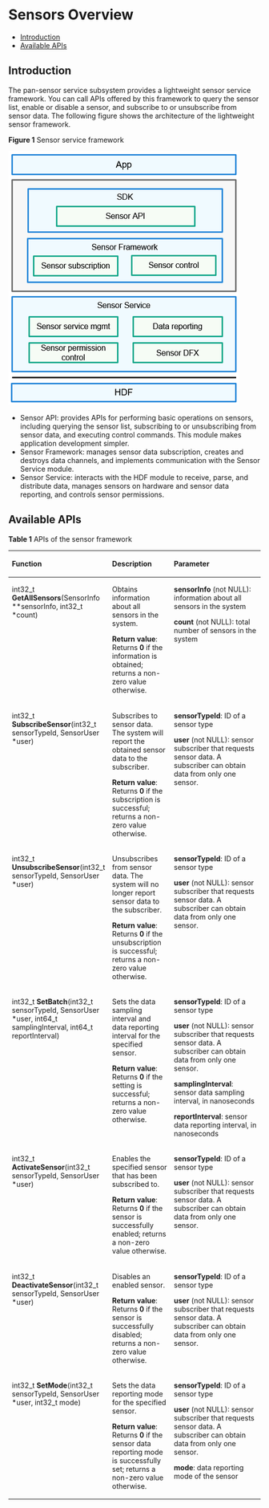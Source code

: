# Sensors Overview<a name="EN-US_TOPIC_0000001092893507"></a>

-   [Introduction](#section667413271505)
-   [Available APIs](#section7255104114110)

## Introduction<a name="section667413271505"></a>

The pan-sensor service subsystem provides a lightweight sensor service framework. You can call APIs offered by this framework to query the sensor list, enable or disable a sensor, and subscribe to or unsubscribe from sensor data. The following figure shows the architecture of the lightweight sensor framework.

**Figure 1**  Sensor service framework

![](figures/en-us_image_0000001077724150.png)

-   Sensor API: provides APIs for performing basic operations on sensors, including querying the sensor list, subscribing to or unsubscribing from sensor data, and executing control commands. This module makes application development simpler.
-   Sensor Framework: manages sensor data subscription, creates and destroys data channels, and implements communication with the Sensor Service module.
-   Sensor Service: interacts with the HDF module to receive, parse, and distribute data, manages sensors on hardware and sensor data reporting, and controls sensor permissions.

## Available APIs<a name="section7255104114110"></a>

**Table  1**  APIs of the sensor framework

<a name="table203963834718"></a>
<table><thead align="left"><tr id="row173964834716"><th class="cellrowborder" valign="top" width="33.33333333333333%" id="mcps1.2.4.1.1"><p id="p20921103144918"><a name="p20921103144918"></a><a name="p20921103144918"></a>Function</p>
</th>
<th class="cellrowborder" valign="top" width="25.722572257225725%" id="mcps1.2.4.1.2"><p id="p109216317495"><a name="p109216317495"></a><a name="p109216317495"></a>Description</p>
</th>
<th class="cellrowborder" valign="top" width="40.94409440944094%" id="mcps1.2.4.1.3"><p id="p1192112316497"><a name="p1192112316497"></a><a name="p1192112316497"></a>Parameter</p>
</th>
</tr>
</thead>
<tbody><tr id="row4397198154712"><td class="cellrowborder" valign="top" width="33.33333333333333%" headers="mcps1.2.4.1.1 "><p id="p11001322173912"><a name="p11001322173912"></a><a name="p11001322173912"></a>int32_t <strong id="b792815314396"><a name="b792815314396"></a><a name="b792815314396"></a>GetAllSensors</strong>(SensorInfo **sensorInfo, int32_t *count)</p>
</td>
<td class="cellrowborder" valign="top" width="25.722572257225725%" headers="mcps1.2.4.1.2 "><p id="p199227318499"><a name="p199227318499"></a><a name="p199227318499"></a>Obtains information about all sensors in the system.</p>
<p id="p9922153110492"><a name="p9922153110492"></a><a name="p9922153110492"></a><strong id="b2922183114917"><a name="b2922183114917"></a><a name="b2922183114917"></a>Return value</strong>: Returns <strong id="b15367115154516"><a name="b15367115154516"></a><a name="b15367115154516"></a>0</strong> if the information is obtained; returns a non-zero value otherwise.</p>
</td>
<td class="cellrowborder" valign="top" width="40.94409440944094%" headers="mcps1.2.4.1.3 "><p id="p4922173116498"><a name="p4922173116498"></a><a name="p4922173116498"></a><strong id="b633817407478"><a name="b633817407478"></a><a name="b633817407478"></a>sensorInfo</strong> (not NULL): information about all sensors in the system</p>
<p id="p18922931134919"><a name="p18922931134919"></a><a name="p18922931134919"></a><strong id="b8845650154711"><a name="b8845650154711"></a><a name="b8845650154711"></a>count</strong> (not NULL): total number of sensors in the system</p>
</td>
</tr>
<tr id="row1839716854716"><td class="cellrowborder" valign="top" width="33.33333333333333%" headers="mcps1.2.4.1.1 "><p id="p38874252376"><a name="p38874252376"></a><a name="p38874252376"></a>int32_t <strong id="b17835184513919"><a name="b17835184513919"></a><a name="b17835184513919"></a>SubscribeSensor</strong>(int32_t sensorTypeId, SensorUser *user)</p>
</td>
<td class="cellrowborder" valign="top" width="25.722572257225725%" headers="mcps1.2.4.1.2 "><p id="p14922113114914"><a name="p14922113114914"></a><a name="p14922113114914"></a>Subscribes to sensor data. The system will report the obtained sensor data to the subscriber.</p>
<p id="p5922331114916"><a name="p5922331114916"></a><a name="p5922331114916"></a><strong id="b7756437172"><a name="b7756437172"></a><a name="b7756437172"></a>Return value</strong>: Returns <strong id="b37618371173"><a name="b37618371173"></a><a name="b37618371173"></a>0</strong> if the subscription is successful; returns a non-zero value otherwise.</p>
</td>
<td class="cellrowborder" valign="top" width="40.94409440944094%" headers="mcps1.2.4.1.3 "><p id="p17922183120490"><a name="p17922183120490"></a><a name="p17922183120490"></a><strong id="b383183812561"><a name="b383183812561"></a><a name="b383183812561"></a>sensorTypeId</strong>: ID of a sensor type</p>
<p id="p8922193154917"><a name="p8922193154917"></a><a name="p8922193154917"></a><strong id="b15825101814564"><a name="b15825101814564"></a><a name="b15825101814564"></a>user</strong> (not NULL): sensor subscriber that requests sensor data. A subscriber can obtain data from only one sensor.</p>
</td>
</tr>
<tr id="row6397138134713"><td class="cellrowborder" valign="top" width="33.33333333333333%" headers="mcps1.2.4.1.1 "><p id="p6923143184914"><a name="p6923143184914"></a><a name="p6923143184914"></a>int32_t <strong id="b338673044313"><a name="b338673044313"></a><a name="b338673044313"></a>UnsubscribeSensor</strong>(int32_t sensorTypeId, SensorUser *user)</p>
</td>
<td class="cellrowborder" valign="top" width="25.722572257225725%" headers="mcps1.2.4.1.2 "><p id="p792383116495"><a name="p792383116495"></a><a name="p792383116495"></a>Unsubscribes from sensor data. The system will no longer report sensor data to the subscriber.</p>
<p id="p139231531184912"><a name="p139231531184912"></a><a name="p139231531184912"></a><strong id="b1698214914415"><a name="b1698214914415"></a><a name="b1698214914415"></a>Return value</strong>: Returns <strong id="b20983690447"><a name="b20983690447"></a><a name="b20983690447"></a>0</strong> if the unsubscription is successful; returns a non-zero value otherwise.</p>
</td>
<td class="cellrowborder" valign="top" width="40.94409440944094%" headers="mcps1.2.4.1.3 "><p id="p178981446572"><a name="p178981446572"></a><a name="p178981446572"></a><strong id="b5189141634413"><a name="b5189141634413"></a><a name="b5189141634413"></a>sensorTypeId</strong>: ID of a sensor type</p>
<p id="p178988410573"><a name="p178988410573"></a><a name="p178988410573"></a><strong id="b56761418164417"><a name="b56761418164417"></a><a name="b56761418164417"></a>user</strong> (not NULL): sensor subscriber that requests sensor data. A subscriber can obtain data from only one sensor.</p>
</td>
</tr>
<tr id="row43981283476"><td class="cellrowborder" valign="top" width="33.33333333333333%" headers="mcps1.2.4.1.1 "><p id="p992473112496"><a name="p992473112496"></a><a name="p992473112496"></a>int32_t <strong id="b16691194511438"><a name="b16691194511438"></a><a name="b16691194511438"></a>SetBatch</strong>(int32_t sensorTypeId, SensorUser *user, int64_t samplingInterval, int64_t reportInterval)</p>
</td>
<td class="cellrowborder" valign="top" width="25.722572257225725%" headers="mcps1.2.4.1.2 "><p id="p14924831124913"><a name="p14924831124913"></a><a name="p14924831124913"></a>Sets the data sampling interval and data reporting interval for the specified sensor.</p>
<p id="p14924203134910"><a name="p14924203134910"></a><a name="p14924203134910"></a><strong id="b181731732463"><a name="b181731732463"></a><a name="b181731732463"></a>Return value</strong>: Returns <strong id="b417363104616"><a name="b417363104616"></a><a name="b417363104616"></a>0</strong> if the setting is successful; returns a non-zero value otherwise.</p>
</td>
<td class="cellrowborder" valign="top" width="40.94409440944094%" headers="mcps1.2.4.1.3 "><p id="p189243318494"><a name="p189243318494"></a><a name="p189243318494"></a><strong id="b4102102264610"><a name="b4102102264610"></a><a name="b4102102264610"></a>sensorTypeId</strong>: ID of a sensor type</p>
<p id="p167364493594"><a name="p167364493594"></a><a name="p167364493594"></a><strong id="b930712416461"><a name="b930712416461"></a><a name="b930712416461"></a>user</strong> (not NULL): sensor subscriber that requests sensor data. A subscriber can obtain data from only one sensor.</p>
<p id="p1692403115493"><a name="p1692403115493"></a><a name="p1692403115493"></a><strong id="b1866310191589"><a name="b1866310191589"></a><a name="b1866310191589"></a>samplingInterval</strong>: sensor data sampling interval, in nanoseconds</p>
<p id="p392443174917"><a name="p392443174917"></a><a name="p392443174917"></a><strong id="b851892113817"><a name="b851892113817"></a><a name="b851892113817"></a>reportInterval</strong>: sensor data reporting interval, in nanoseconds</p>
</td>
</tr>
<tr id="row439813812472"><td class="cellrowborder" valign="top" width="33.33333333333333%" headers="mcps1.2.4.1.1 "><p id="p17925631194911"><a name="p17925631194911"></a><a name="p17925631194911"></a>int32_t <strong id="b12311455154316"><a name="b12311455154316"></a><a name="b12311455154316"></a>ActivateSensor</strong>(int32_t sensorTypeId, SensorUser *user)</p>
</td>
<td class="cellrowborder" valign="top" width="25.722572257225725%" headers="mcps1.2.4.1.2 "><p id="p1892583174920"><a name="p1892583174920"></a><a name="p1892583174920"></a>Enables the specified sensor that has been subscribed to.</p>
<p id="p16925113119497"><a name="p16925113119497"></a><a name="p16925113119497"></a><strong id="b1190011547620"><a name="b1190011547620"></a><a name="b1190011547620"></a>Return value</strong>: Returns <strong id="b1690019543620"><a name="b1690019543620"></a><a name="b1690019543620"></a>0</strong> if the sensor is successfully enabled; returns a non-zero value otherwise.</p>
</td>
<td class="cellrowborder" valign="top" width="40.94409440944094%" headers="mcps1.2.4.1.3 "><p id="p59255313493"><a name="p59255313493"></a><a name="p59255313493"></a><strong id="b269629475"><a name="b269629475"></a><a name="b269629475"></a>sensorTypeId</strong>: ID of a sensor type</p>
<p id="p1692517314499"><a name="p1692517314499"></a><a name="p1692517314499"></a><strong id="b1739417117716"><a name="b1739417117716"></a><a name="b1739417117716"></a>user</strong> (not NULL): sensor subscriber that requests sensor data. A subscriber can obtain data from only one sensor.</p>
</td>
</tr>
<tr id="row123998813470"><td class="cellrowborder" valign="top" width="33.33333333333333%" headers="mcps1.2.4.1.1 "><p id="p492513120494"><a name="p492513120494"></a><a name="p492513120494"></a>int32_t <strong id="b1612146204413"><a name="b1612146204413"></a><a name="b1612146204413"></a>DeactivateSensor</strong>(int32_t sensorTypeId, SensorUser *user)</p>
</td>
<td class="cellrowborder" valign="top" width="25.722572257225725%" headers="mcps1.2.4.1.2 "><p id="p12925143118492"><a name="p12925143118492"></a><a name="p12925143118492"></a>Disables an enabled sensor.</p>
<p id="p5926031124914"><a name="p5926031124914"></a><a name="p5926031124914"></a><strong id="b13736235877"><a name="b13736235877"></a><a name="b13736235877"></a>Return value</strong>: Returns <strong id="b273720356714"><a name="b273720356714"></a><a name="b273720356714"></a>0</strong> if the sensor is successfully disabled; returns a non-zero value otherwise.</p>
</td>
<td class="cellrowborder" valign="top" width="40.94409440944094%" headers="mcps1.2.4.1.3 "><p id="p1692683112499"><a name="p1692683112499"></a><a name="p1692683112499"></a><strong id="b1452911411574"><a name="b1452911411574"></a><a name="b1452911411574"></a>sensorTypeId</strong>: ID of a sensor type</p>
<p id="p1081949113"><a name="p1081949113"></a><a name="p1081949113"></a><strong id="b11188443178"><a name="b11188443178"></a><a name="b11188443178"></a>user</strong> (not NULL): sensor subscriber that requests sensor data. A subscriber can obtain data from only one sensor.</p>
</td>
</tr>
<tr id="row939914814478"><td class="cellrowborder" valign="top" width="33.33333333333333%" headers="mcps1.2.4.1.1 "><p id="p11530101054411"><a name="p11530101054411"></a><a name="p11530101054411"></a>int32_t <strong id="b1999420216444"><a name="b1999420216444"></a><a name="b1999420216444"></a>SetMode</strong>(int32_t sensorTypeId, SensorUser *user, int32_t mode)</p>
</td>
<td class="cellrowborder" valign="top" width="25.722572257225725%" headers="mcps1.2.4.1.2 "><p id="p892633118493"><a name="p892633118493"></a><a name="p892633118493"></a>Sets the data reporting mode for the specified sensor.</p>
<p id="p1927031114910"><a name="p1927031114910"></a><a name="p1927031114910"></a><strong id="b456216221484"><a name="b456216221484"></a><a name="b456216221484"></a>Return value</strong>: Returns <strong id="b12562112214811"><a name="b12562112214811"></a><a name="b12562112214811"></a>0</strong> if the sensor data reporting mode is successfully set; returns a non-zero value otherwise.</p>
</td>
<td class="cellrowborder" valign="top" width="40.94409440944094%" headers="mcps1.2.4.1.3 "><p id="p119277312492"><a name="p119277312492"></a><a name="p119277312492"></a><strong id="b19747144015816"><a name="b19747144015816"></a><a name="b19747144015816"></a>sensorTypeId</strong>: ID of a sensor type</p>
<p id="p159271031184915"><a name="p159271031184915"></a><a name="p159271031184915"></a><strong id="b1367209917"><a name="b1367209917"></a><a name="b1367209917"></a>user</strong> (not NULL): sensor subscriber that requests sensor data. A subscriber can obtain data from only one sensor.</p>
<p id="p0927173154916"><a name="p0927173154916"></a><a name="p0927173154916"></a><strong id="b3914356101520"><a name="b3914356101520"></a><a name="b3914356101520"></a>mode</strong>: data reporting mode of the sensor</p>
</td>
</tr>
</tbody>
</table>


